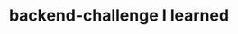---
layout: archive
which_category: backend-challenge
title: backend-challenge I learned
permalink: /backend-challenge/
---